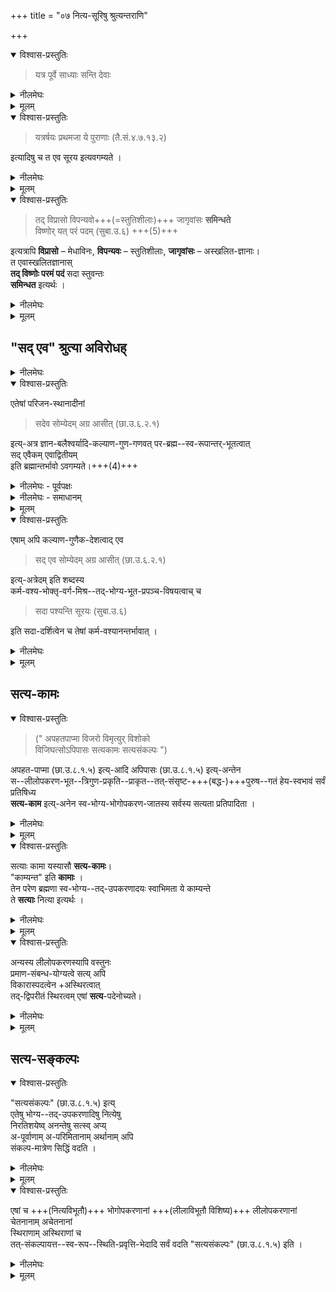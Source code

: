 +++
title = "०७ नित्य-सूरिषु श्रुत्यन्तराणि"

+++

<details open><summary>विश्वास-प्रस्तुतिः</summary>

> यत्र पूर्वे साध्याः सन्ति देवाः 
</details>

<details><summary>नीलमेघः</summary>

अन्य कई वचन में भी  
नित्यसूरियों का वर्णन मिलता है ।  
उनसे भी नित्यसूरि सिद्ध होते हैं । 

वे वचन ये हैं कि  

( १ ) " यत्र पूर्वे साध्याः सन्ति देवाः" 

अर्थात् जहाँ परम प्राचीन साध्यदेव अर्थात् नित्यसूरिगण रहते हैं  
वह नाक अर्थात् दुःख रहित दिव्यलोक है ।

</details>


<details><summary>मूलम्</summary>

> यत्र पूर्वे साध्याः सन्ति देवाः 
</details>


<details open><summary>विश्वास-प्रस्तुतिः</summary>

> यत्रर्षयः प्रथमजा ये पुराणाः (तै.सं.४.७.१३.२) 

इत्यादिषु च त एव सूरय इत्यवगम्यते । 
</details>

<details><summary>नीलमेघः</summary>

(२) "यत्रर्षयः प्रथमजा ये पुराणाः" 

जहाँ पहले से ही विराजमान पुराने द्रष्टा नित्यसूरि विराजते हैं ।
</details>


<details><summary>मूलम्</summary>

यत्रर्षयः प्रथमजा ये पुराणाः (तै.सं.४.७.१३.२) इत्यादिषु च त एव सूरय इत्यवगम्यते । 
</details>

<details open><summary>विश्वास-प्रस्तुतिः</summary>

> तद् विप्रासो विपन्यवो+++(=स्तुतिशीलाः)+++ जागृवांसः **समिन्धते**  
> विष्णोर् यत् परं पदम् (सुबा.उ.६) +++(5)+++ 

इत्यत्रापि **विप्रासो** – मेधाविनः, **विपन्यवः** – स्तुतिशीलाः, **जागृवांसः** – अस्खलित-ज्ञानाः।  
त एवास्खलितज्ञानास्  
**तद् विष्णोः परमं पदं** सदा स्तुवन्तः  
**समिन्धत** इत्यर्थः ।
</details>

<details><summary>नीलमेघः</summary>

> तद् विप्रासो विपन्यवो+++(=मेधाविनः)+++ जागृवांसः **समिन्धते**  
> विष्णोर् यत् परं पदम् (सुबा.उ.६)

सदा जागने वाले अर्थात ज्ञान लोप रहित मेघावी नित्यसूरिगण  
श्रीविष्णुभगवान के उस परमपद की स्तुति करते हुये  
देदीप्यमान रहते हैं ।  

इन सब प्रमाणों से दिव्यस्थान और नित्यसूरिगण सिद्ध होते हैं  
तथा इनकी नित्यता भी सिद्ध होती है ।  
</details>


<details><summary>मूलम्</summary>

तद्विप्रासो विपन्यवो जागृवांसः समिन्धते विष्णोर्यत्परं पदम् (सुबा.उ.६)  
इत्यत्रापि विप्रासो – मेधाविनः, विपन्यवः – स्तुतिशीलाः, जागृवांसः – अस्खलितज्ञानाः।  
त एवास्खलितज्ञानास्तद्विष्णोः परमं पदं सदा स्तुवन्तः समिन्धत इत्यर्थः ।
</details>


## "सद् एव" श्रुत्या अविरोधह्

<details><summary>नीलमेघः</summary>

"सदेव" इत्यादि श्रुतिवाक्य से दिव्यस्थान और नित्यसूरि इत्यादि का अभाव सिद्ध नहीं होता है
</details>


<details open><summary>विश्वास-प्रस्तुतिः</summary>

एतेषां परिजन-स्थानादीनां 

> सदेव सोम्येदम् अग्र आसीत् (छा.उ.६.२.१) 

इत्य्-अत्र ज्ञान-बलैश्वर्यादि-कल्याण-गुण-गणवत् पर-ब्रह्म--स्व-रूपान्तर्-भूतत्वात्  
सद् एवैकम् एवाद्वितीयम्  
इति ब्रह्मान्तर्भावो ऽवगम्यते।+++(4)+++ 
</details>

<details><summary>नीलमेघः - पूर्वपक्षः</summary>

[[२९८]]

आगे यह प्रश्न उठता है कि  
उपनिषदों में  
"सदेव सोम्येदमग्र आसीद् एकम् एवाद्वितीयम्"  
इत्यादि कारण वाक्यों से  
यही सिद्ध होता है कि 
सृष्टि के पूर्व  
अर्थात् प्रलयकाल में  
एक अद्वितीय ब्रह्म ही था,  
प्रपञ्च सर्वथा नहीं था ।  
ऐसी स्थिति में परमपद को नित्य कैसे माना जा सकता है  
वहाँ रहने वाले सूरियों को भी अनित्य ही मानना चाहिये ।  
इनकों नित्य मानने पर  
कारणवाक्यों से विरोध उपस्थित होता है ।  
उसे कैसे शान्त किया जाय ?  
यह प्रश्न है ।
</details>


<details><summary>नीलमेघः - समाधानम्</summary>

इसका उत्तर यह है कि  
प्रलयकाल में ब्रह्म ही था  
यह प्रपञ्च नहीं था ।  
यह बात ठीक है।  
इससे यह नहीं मानना चाहिये कि  
उस समय परब्रह्म में ज्ञान, बल और ऐश्वर्यं इत्यादि कल्याणगुण भी नहीं थे ।  
प्रलयकाल में उन कल्याणगुणों का सद्भाव मानना ही होगा  
क्योंकि वे ब्रह्मस्वरूप मैं अन्तर्गत हैं,  
उनका निषेध नहीं हो सकता है ।  
प्रलयकाल में भी ब्रह्म कल्याणगुण  
एवं मंगलमय विशेषण युक्त होकर ही रहता है ।  
कल्याणगुणों के समान  
दिव्यस्थान और नित्यसूरिगण इत्यादि भी परब्रह्म के मंगलमय विशेषण है ।

</details>

<details><summary>मूलम्</summary>

एतेषां परिजनस्थानादीनां सदेव सोम्येदमग्र आसीत् (छा.उ.६.२.१) इत्यत्र ज्ञानबलैश्वर्यादि-कल्याणगुणगणवत् परब्रह्मस्वरूपान्तर्भूतत्वात्सदेवैकमेवाद्वितीयमिति ब्रह्मान्तर्भावोऽवगम्यते। 
</details>

<details open><summary>विश्वास-प्रस्तुतिः</summary>

एषाम् अपि कल्याण-गुणैक-देशत्वाद् एव  

> सद् एव सोम्येदम् अग्र आसीत् (छा.उ.६.२.१)  

इत्य्-अत्रेदम् इति शब्दस्य  
कर्म-वश्य-भोक्तृ-वर्ग-मिश्र--तद्-भोग्य-भूत-प्रपञ्च-विषयत्वाच् च  

> सदा पश्यन्ति सूरयः (सुबा.उ.६)

इति सदा-दर्शित्वेन च तेषां कर्म-वश्यानन्तर्भावात् । 
</details>

<details><summary>नीलमेघः</summary>

“सदेव सोम्येदमग्र आसीत् " इस वाक्य से  
यही सिद्ध होता है कि  
प्रलयकाल में वह प्रपञ्च ही नहीं रहता है  
जो कर्मवश्य बद्धजीवों से युक्त हैं  
तथा उन जीवों का भोग्य है ।+++(5)+++  
इससे प्रलयकाल में बद्धजीव और उनके भोग्य इस प्राकृत प्रपञ्च का अभाव ही सिद्ध होता है ।  
नित्यसूरियों का अभाव सिद्ध नहीं होता है  
क्योंकि वे कर्मबद्ध नहीं है । 

वे "सदा पश्यन्ति सूरयः" के अनुसार  
सदा सर्वज्ञ रहते हैं ।  
कर्मवश्यों में वे अन्तर्गत नहीं है ।  
इनका अभाव उपर्युक्त "सदेव” इत्यादि वचन का विवक्षित नहीं है ।  

जिस प्राकृत प्रपञ्च की सृष्टि  
आगे कही जाने वाली है  
उस प्राकृत प्रपञ्च का अभाव ही प्रलयकाल में  
उस वाक्य से सिद्ध होता है ।  
उस वाक्य से  
अप्राकृत दिव्यलोक इत्यादि का अभाव सिद्ध नहीं हो सकता है।  
</details>


<details><summary>मूलम्</summary>

एषामपि कल्याणगुणैकदेशत्वादेव सदेव सोम्येदमग्र आसीत् (छा.उ.६.२.१) इत्यत्रेदमिति शब्दस्य कर्मवश्यभोक्तृवर्गमिश्रतद्भोग्यभूतप्रपञ्चविषयत्वाच्च सदा पश्यन्ति सूरयः (सुबा.उ.६)इति सदादर्शित्वेन च तेषां कर्मवश्यानन्तर्भावात् । 
</details>

## सत्य-कामः
<details open><summary>विश्वास-प्रस्तुतिः</summary>

> (" अपहतपाप्मा विजरो विमृत्युर् विशोको  
> विजिघत्सोऽपिपासः सत्यकामः सत्यसंकल्पः ")

अपहत-पाप्मा (छा.उ.८.१.५) इत्य्-आदि अपिपासः (छा.उ.८.१.५) इत्य्-अन्तेन  
स--लीलोपकरण-भूत--त्रिगुण-प्रकृति--प्राकृत--तत्-संसृष्ट-+++(बद्ध-)+++पुरुष--गतं हेय-स्वभावं सर्वं प्रतिषिध्य  
**सत्य-काम** इत्य्-अनेन स्व-भोग्य-भोगोपकरण-जातस्य सर्वस्य सत्यता प्रतिपादिता । 
</details>

<details><summary>नीलमेघः</summary>

किंच 

> " अपहतपाप्मा विजरो विमृत्युर् विशोको  
> विजिघत्सोऽपिपासः सत्यकामः सत्यसंकल्पः "

यह वाक्य श्रीभगवान के नित्य भोग्य और भोगोपकरण इत्यादि को सिद्ध करता है।  
इस वचन में " अपहतपाप्मा" से लेकर "अपिपासः” तक के भाग से यह कहा गया है कि  
परमात्मा में पाप जरा मृत्यु शोक भूख और प्यास इत्यादि दोष नहीं होते हैं ।  
यह दोष परमात्मा की लोला में उपकरण बनने वाले प्रकृति प्राकृत पदार्थ और उनसे संबन्ध रखने वाले बद्धजीवों में रहा करते हैं ।  
परमात्मा में इन सभी दोषों का निषेध करके  
यह वचन “सत्यकामः” इस पद से यह बताता है कि  
परमात्मा के यहाँ ऐसे भोग्य और भोगोपकरण इत्यादि पदार्थ भी हैं  
जो नित्य हैं ।  

</details>


<details><summary>मूलम्</summary>

अपहतपाप्मा (छा.उ.८.१.५) इत्यादि अपिपासः (छा.उ.८.१.५) इत्यन्तेन  सलीलोपकरणभूतत्रिगुण-प्रकृतिप्राकृततत्संसृष्टपुरुषगतं हेयस्वभावं सर्वं प्रतिषिध्य सत्यकाम इत्यनेन स्वभोग्यभोगोपकरणजातस्य सर्वस्य सत्यता प्रतिपादिता । 
</details>


<details open><summary>विश्वास-प्रस्तुतिः</summary>

सत्याः कामा यस्यासौ **सत्य-कामः**।  
"काम्यन्त" इति **कामाः** ।  
तेन परेण ब्रह्मणा स्व-भोग्य--तद्-उपकरणादयः स्वाभिमता ये काम्यन्ते  
ते **सत्याः** नित्या इत्यर्थः । 
</details>

<details><summary>नीलमेघः</summary>

परब्रह्म जिन जिन भोग्य और भोगोपकरण इत्यादि पदार्थों को चाहता है  
वे सभी **सत्य** अर्थात नित्य बने रहते हैं ।
</details>

<details><summary>मूलम्</summary>

सत्याः कामा यस्यासौ सत्यकामः।  
काम्यन्त इति कामाः ।  
तेन परेण ब्रह्मणा स्वभोग्यतदुपकरणादयः स्वाभिमता ये काम्यन्ते ते सत्याः नित्या इत्यर्थः । 
</details>

<details open><summary>विश्वास-प्रस्तुतिः</summary>

अन्यस्य लीलोपकरणस्यापि वस्तुनः  
प्रमाण-संबन्ध-योग्यत्वे सत्य् अपि  
विकारास्पदत्वेन +अस्थिरत्वात्  
तद्-द्विपरीतं स्थिरत्वम् एषां **सत्य**-पदेनोच्यते। 
</details>

<details><summary>नीलमेघः</summary>

इस संसार में विद्यमान प्राकृत भोग्य और भोगोपकरण इत्यादि पदार्थ भी सत्य हैं  
मिथ्या नहीं है,  
क्योंकि ये प्रमाणों से सिद्ध हैं ।  
ये सत्य होने पर भी नित्य नहीं है किन्तु नश्वर हैं।  
जो स्थायी नित्यपदार्थ हैं वे भी सत्य कहे जाते हैं।  
ऐसे स्थिर एवं निभोग्य और भोगोपकरण इत्यादि पदार्थ परमात्मा के यहाँ बहुत हैं ।  
इस लिये श्रुति ने परमात्मा को "सत्यकाम" कहा ।  
</details>


<details><summary>मूलम्</summary>

अन्यस्य लीलोपकरणस्यापि वस्तुनः प्रमाणसंबन्धयोग्यत्वे सत्यपि विकारास्पदत्वेनास्थिरत्वाद्तद्विपरीतं स्थिरत्वमेषां सत्यपदेनोच्यते। 
</details>

## सत्य-सङ्कल्पः
<details open><summary>विश्वास-प्रस्तुतिः</summary>

"सत्यसंकल्पः" (छा.उ.८.१.५) इत्य्  
एतेषु भोग्य--तद्-उपकरणादिषु नित्येषु  
निरतिशयेष्व् अनन्तेषु सत्स्व् अप्य्  
अ-पूर्वाणाम् अ-परिमितानाम् अर्थानाम् अपि  
संकल्प-मात्रेण सिद्धिं वदति । 
</details>

<details><summary>नीलमेघः</summary>

परमात्मा सत्य संकल्प वाले होने से "सत्यसंकल्पः" कहे जाते हैं ।  
इस प्रकार परमात्मा के यहाँ अत्युत्कृष्टं नित्य अनन्त भोग्य और भोगोपकरण इत्यादि पदार्थ विद्यमानं होने पर भी  
परमात्मा संकल्पमात्र से  
अपरिमित अपूर्व पदार्थों को प्राप्तं करने में समर्थ हैं ।  
यह सत्यसंकल्प शब्द का अर्थ है।
</details>


<details><summary>मूलम्</summary>

सत्यसंकल्पः (छा.उ.८.१.५) इत्येतेषु भोग्यतदुपकरणादिषु नित्येषु निरतिशयेष्वनन्तेषु सत्स्वप्यपूर्वाणामपरिमितानामर्थानामपि संकल्पमात्रेण सिद्धिं वदति । 
</details>

<details open><summary>विश्वास-प्रस्तुतिः</summary>

एषां च +++(नित्यविभूतौ)+++ भोगोपकरणानां +++(लीलाविभूतौ विशिष्य)+++ लीलोपकरणानां  
चेतनानाम् अचेतनानां  
स्थिराणाम् अस्थिराणां च  
तत्-संकल्पायत्त--स्व-रूप--स्थिति-प्रवृत्ति-भेदादि सर्वं वदति "सत्यसंकल्पः"
(छा.उ.८.१.५) इति ।
</details>

<details><summary>नीलमेघः</summary>

सत्यसंकल्प शब्द से यह सिद्ध होता है कि  

त्रिपाद्-विभूति में वैकुण्ठलोक इत्यादि **अचेतन** पदार्थ हैं  
नित्यसुरि और मुक्तगण **चेतन** पदार्थ हैं ।  
उनमें कई पदार्थ **स्थिर** हैं  
कई श्रीभगवत्संकल्प के अनुसार उत्पन्न एवं नष्ट होते रहते हैं।  
ये वहाँ के **अस्थिर** पदार्थ हैं।  
ये सब श्रीभगवान के भोग के वर्धक हैं ।  
इसलिये **भोगोपकरण** कहलाते हैं ।  

लीलाविभूति में भी **चेतन** एवं **अचेतन** पदार्थ हैं  
इनमें कई **स्थिर** हैं, कई **अस्थिर** हैं  
ये श्रीभगवान की लीला के उपकरण हैं।  

ये दोनों प्रकार के सभी पदार्थों के स्वरूप, स्थिति, प्रवृति और उनमें होने वाले अवान्तर भेद इत्यादि सब कुछ  
श्रीभगवान के संकल्प के आधीन है।  
यह **सत्यसंकल्प** शब्द का अर्थ है ।  

इस प्रकार श्रीरामानुजस्वामी जी ने  
श्रुति वचनों के आधार पर दिव्यस्थान और दिव्यसूरि इत्यादि पदार्थों को  
सिद्ध किया है।  

</details>


<details><summary>मूलम्</summary>

एषां च भोगोपकरणानां लीलोपकरणानां चेतनानामचेतनानां स्थिराणामस्थिराणां च तत्संकल्पायत्तस्वरूपस्थितिप्रवृत्तिभेदादि सर्वं वदति सत्यसंकल्पः
(छा.उ.८.१.५) इति ।
</details>


